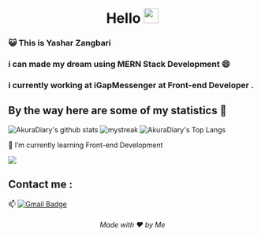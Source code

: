<h1 align="center">Hello <img src="https://github.com/souvikguria98/souvikguria98/blob/master/Hi.gif" width="30"> </h1>

### :smiley_cat: This is Yashar Zangbari

### i can made my dream using MERN Stack Development 😄
### i currently working at iGapMessenger at Front-end Developer .

## By the way here are some of my statistics 🚀
![AkuraDiary's github stats](https://github-readme-stats.vercel.app/api?username=yasharzangbari&show_icons=true&theme=tokyonight)
<img src="https://github-readme-streak-stats.herokuapp.com/?user=yasharzangbari&theme=tokyonight" alt="mystreak"/>
![AkuraDiary's Top Langs](https://github-readme-stats.vercel.app/api/top-langs/?username=yasharzangbari&theme=tokyonight&layout=compact)

🌱 I’m currently learning Front-end Development

<a href="https://www.youtube.com/watch?v=dQw4w9WgXcQ"><img src="https://user-images.githubusercontent.com/73097560/115834477-dbab4500-a447-11eb-908a-139a6edaec5c.gif"></a>

## Contact me : 
📫 [![Gmail Badge](https://img.shields.io/badge/-yashar.zangbari1996@gmail.com-blue?style=flat-roundedrectangle&logo=Gmail&logoColor=white&link=mailto:yashar.zangbari1996@gmail.com)](asthiseta@gmail.com)

<h6 align="center">Made with ❤️ by Me</h6>
